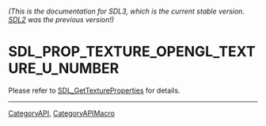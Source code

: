###### (This is the documentation for SDL3, which is the current stable version. [SDL2](https://wiki.libsdl.org/SDL2/) was the previous version!)
# SDL_PROP_TEXTURE_OPENGL_TEXTURE_U_NUMBER

Please refer to [SDL_GetTextureProperties](SDL_GetTextureProperties) for details.

----
[CategoryAPI](CategoryAPI), [CategoryAPIMacro](CategoryAPIMacro)

